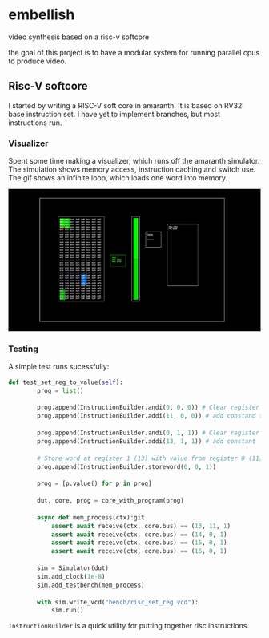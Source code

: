 # embellish
video synthesis based on a risc-v softcore

the goal of this project is to have a modular system for running parallel cpus to produce video.

## Risc-V softcore

I started by writing a RISC-V soft core in amaranth. It is based on RV32I base instruction set. I have yet to implement branches, but most instructions run.

### Visualizer

Spent some time making a visualizer, which runs off the amaranth simulator. The simulation shows memory access, instruction caching and switch use. The gif shows an infinite loop, which loads one word into memory.

![CPU visualizer](img/riscv_visual.gif)

### Testing

A simple test runs sucessfully:

```python
def test_set_reg_to_value(self):
        prog = list()
        
        prog.append(InstructionBuilder.andi(0, 0, 0)) # Clear register (and with 0)
        prog.append(InstructionBuilder.addi(11, 0, 0)) # add constand to register
        
        prog.append(InstructionBuilder.andi(0, 1, 1)) # Clear register 0
        prog.append(InstructionBuilder.addi(13, 1, 1)) # add constant
        
        # Store word at register 1 (13) with value from register 0 (11)
        prog.append(InstructionBuilder.storeword(0, 0, 1))
        
        prog = [p.value() for p in prog]
        
        dut, core, prog = core_with_program(prog)
        
        async def mem_process(ctx):git
            assert await receive(ctx, core.bus) == (13, 11, 1)
            assert await receive(ctx, core.bus) == (14, 0, 1)
            assert await receive(ctx, core.bus) == (15, 0, 1)
            assert await receive(ctx, core.bus) == (16, 0, 1)
                
        sim = Simulator(dut)
        sim.add_clock(1e-8)
        sim.add_testbench(mem_process)
        
        with sim.write_vcd("bench/risc_set_reg.vcd"):
            sim.run()
```

`InstructionBuilder` is a quick utility for putting together risc instructions.